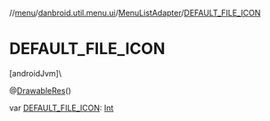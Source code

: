 //[menu](../../../index.md)/[danbroid.util.menu.ui](../index.md)/[MenuListAdapter](index.md)/[DEFAULT_FILE_ICON](-d-e-f-a-u-l-t_-f-i-l-e_-i-c-o-n.md)

# DEFAULT_FILE_ICON

[androidJvm]\

@[DrawableRes](https://developer.android.com/reference/kotlin/androidx/annotation/DrawableRes.html)()

var [DEFAULT_FILE_ICON](-d-e-f-a-u-l-t_-f-i-l-e_-i-c-o-n.md): [Int](https://kotlinlang.org/api/latest/jvm/stdlib/kotlin/-int/index.html)
